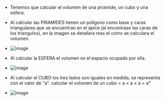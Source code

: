 * Tenemos que calcular el volumen de una piramide, un cubo y una esfera.
* Al calcular las PIRAMIDES tienen un polígono como base y caras triangulares que se encuentran en el ápice (al encontrase las caras de los triangulos), en la imagen se detallara mas el como se calculara el volumen.
* ![image](https://github.com/KarolAlecio/Core-Code/assets/132408516/3746dc19-0da3-4954-bbe6-86ebb786ca66)
 
* Al calcular la ESFERA el volumen es el espacio ocupado por ella.
* ![image](https://github.com/KarolAlecio/Core-Code/assets/132408516/e7b8048d-6ae5-4360-947d-8e08c55ee015)

* Al calcular el CUBO los tres lados son iguales en medida, se representa con el valor de "a".  calcular el volumen de un cubo = a × a × a = a³ 
* ![image](https://github.com/KarolAlecio/Core-Code/assets/132408516/9c5fc1a1-5164-44c3-a4e2-200cf46a3de9)
